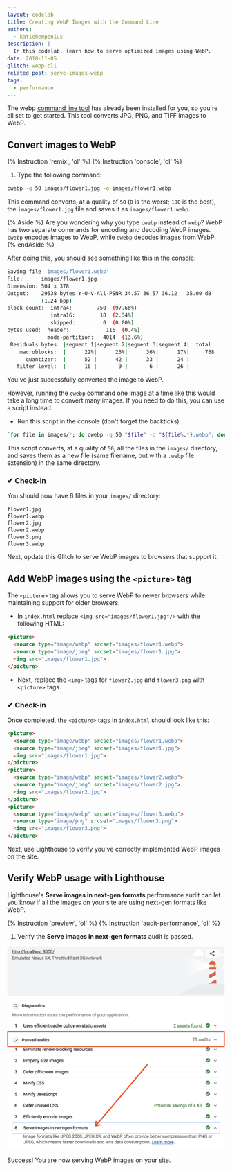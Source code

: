 ```yaml
---
layout: codelab
title: Creating WebP Images with the Command Line
authors:
  - katiehempenius
description: |
  In this codelab, learn how to serve optimized images using WebP.
date: 2018-11-05
glitch: webp-cli
related_post: serve-images-webp
tags:
  - performance
---
```


The webp
<a href="https://developers.google.com/speed/webp/docs/precompiled">command line tool</a>
has already been installed for you, so you're all set to get started. This tool
converts JPG, PNG, and TIFF images to WebP.

## Convert images to WebP

{% Instruction 'remix', 'ol' %}
{% Instruction 'console', 'ol' %}
1. Type the following command:

```bash
cwebp -q 50 images/flower1.jpg -o images/flower1.webp
```

This command converts, at a quality of `50` (`0` is the worst; `100` is the
best), the `images/flower1.jpg` file and saves it as `images/flower1.webp`.

{% Aside %}
Are you wondering why you type `cwebp` instead of `webp`?
WebP has two separate commands for encoding and decoding WebP images.
`cwebp` encodes images to WebP, while `dwebp` decodes
images from WebP.
{% endAside %}

After doing this, you should see something like this in the console:

```bash
Saving file 'images/flower1.webp'
File:      images/flower1.jpg
Dimension: 504 x 378
Output:    29538 bytes Y-U-V-All-PSNR 34.57 36.57 36.12   35.09 dB
           (1.24 bpp)
block count:  intra4:        750  (97.66%)
              intra16:        18  (2.34%)
              skipped:         0  (0.00%)
bytes used:  header:            116  (0.4%)
             mode-partition:   4014  (13.6%)
 Residuals bytes  |segment 1|segment 2|segment 3|segment 4|  total
    macroblocks:  |      22%|      26%|      36%|      17%|     768
      quantizer:  |      52 |      42 |      33 |      24 |
   filter level:  |      16 |       9 |       6 |      26 |
```

You've just successfully converted the image to WebP.

However, running the `cwebp` command one image at a time like this would take a
long time to convert many images. If you need to do this, you can use a script
instead.

- Run this script in the console (don't forget the backticks):

```bash
`for file in images/*; do cwebp -q 50 "$file" -o "${file%.*}.webp"; done`
```

This script converts, at a quality of `50`, all the files in the `images/`
directory, and saves them as a new file (same filename, but with a `.webp` file
extension) in the same directory.

### ✔︎ Check-in

You should now have 6 files in your `images/` directory:

```shell
flower1.jpg
flower1.webp
flower2.jpg
flower2.webp
flower3.png
flower3.webp
```

Next, update this Glitch to serve WebP images to browsers that support it.

## Add WebP images using the `<picture>` tag

The `<picture>` tag allows you to serve WebP to newer browsers while maintaining
support for older browsers.

- In `index.html` replace `<img src="images/flower1.jpg"/>` with the following
HTML:

```html
<picture>
  <source type="image/webp" srcset="images/flower1.webp">
  <source type="image/jpeg" srcset="images/flower1.jpg">
  <img src="images/flower1.jpg">
</picture>
```

- Next, replace the `<img>` tags for `flower2.jpg` and `flower3.png` with
`<picture>` tags.

### ✔︎ Check-in

Once completed, the `<picture>` tags in `index.html` should look like this:

```html
<picture>
  <source type="image/webp" srcset="images/flower1.webp">
  <source type="image/jpeg" srcset="images/flower1.jpg">
  <img src="images/flower1.jpg">
</picture>
<picture>
  <source type="image/webp" srcset="images/flower2.webp">
  <source type="image/jpeg" srcset="images/flower2.jpg">
  <img src="images/flower2.jpg">
</picture>
<picture>
  <source type="image/webp" srcset="images/flower3.webp">
  <source type="image/png" srcset="images/flower3.png">
  <img src="images/flower3.png">
</picture>
```

Next, use Lighthouse to verify you've correctly implemented WebP images on the
site.

## Verify WebP usage with Lighthouse

Lighthouse's **Serve images in next-gen formats** performance audit can let you
know if all the images on your site are using next-gen formats like WebP.

{% Instruction 'preview', 'ol' %}
{% Instruction 'audit-performance', 'ol' %}
1. Verify the **Serve images in next-gen formats** audit is passed.

<img class="w-screenshot" src="./lighthouse_passing.png" alt="Passing 'Serve images in next-gen formats' audit in Lighthouse">

Success! You are now serving WebP images on your site.

